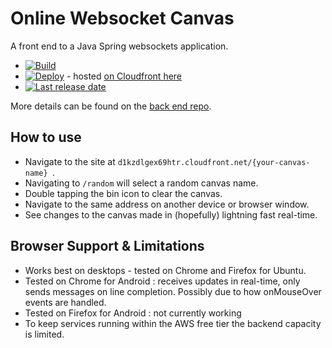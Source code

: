 # Online Websocket Canvas
A front end to a Java Spring websockets application.

- [![Build](https://github.com/JFL110/spring-websockets-example-frontend/workflows/Node%20build/badge.svg)](https://github.com/JFL110/spring-websockets-example-frontend/actions?query=workflow%3A%22Node+build%22)
- [![Deploy](https://github.com/JFL110/spring-websockets-example-frontend/workflows/Deploy%20to%20S3/badge.svg)](https://github.com/JFL110/spring-websockets-example-frontend/actions?query=workflow%3A%22Deploy+to+S3%22) - hosted [on Cloudfront here](http://d1kzdlgex69htr.cloudfront.net/random)
- [![Last release date](https://img.shields.io/github/release-date/JFL110/spring-websockets-example-frontend?logo=github)](https://github.com/JFL110/spring-websockets-example-frontend/actions?query=workflow%3A%22Deploy+to+S3%22)  

More details can be found on the [back end repo](https://github.com/JFL110/spring-websockets-example).

## How to use
- Navigate to the site at ```d1kzdlgex69htr.cloudfront.net/{your-canvas-name} ```.
- Navigating to  ```/random``` will select a random canvas name.
- Double tapping the bin icon to clear the canvas.
- Navigate to the same address on another device or browser window.
- See changes to the canvas made in (hopefully) lightning fast real-time.

## Browser Support & Limitations
- Works best on desktops - tested on Chrome and Firefox for Ubuntu.
- Tested on Chrome for Android : receives updates in real-time, only sends messages on line completion. Possibly due to how onMouseOver events are handled.
- Tested on Firefox for Android : not currently working
- To keep services running within the AWS free tier the backend capacity is limited.
